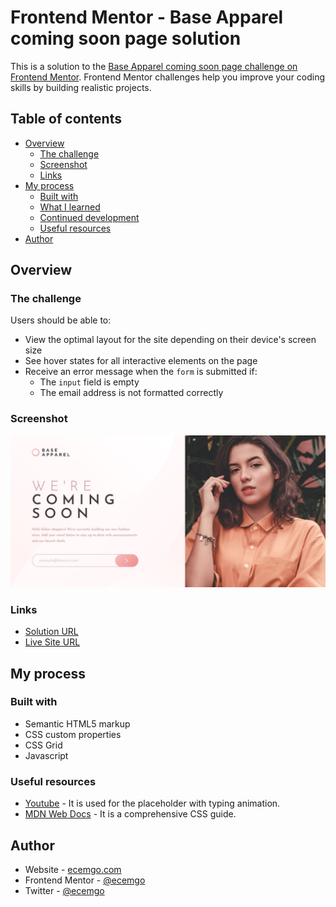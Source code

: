 # Frontend Mentor - Base Apparel coming soon page solution

This is a solution to the [Base Apparel coming soon page challenge on Frontend Mentor](https://www.frontendmentor.io/challenges/base-apparel-coming-soon-page-5d46b47f8db8a7063f9331a0). Frontend Mentor challenges help you improve your coding skills by building realistic projects.

## Table of contents

- [Overview](#overview)
  - [The challenge](#the-challenge)
  - [Screenshot](#screenshot)
  - [Links](#links)
- [My process](#my-process)
  - [Built with](#built-with)
  - [What I learned](#what-i-learned)
  - [Continued development](#continued-development)
  - [Useful resources](#useful-resources)
- [Author](#author)

## Overview

### The challenge

Users should be able to:

- View the optimal layout for the site depending on their device's screen size
- See hover states for all interactive elements on the page
- Receive an error message when the `form` is submitted if:
  - The `input` field is empty
  - The email address is not formatted correctly

### Screenshot

![](./images/screenshot.jpg)

### Links

- [Solution URL](https://github.com/ecemgo/frontend-mentor-challenges/tree/main/base-apparel-coming-soon)
- [Live Site URL](https://ecemgo-base-apparel-coming-soon.netlify.app/)

## My process

### Built with

- Semantic HTML5 markup
- CSS custom properties
- CSS Grid
- Javascript

### Useful resources

- [Youtube](https://www.youtube.com/watch?v=3qOTdDPt1Cc) - It is used for the placeholder with typing animation.
- [MDN Web Docs](https://developer.mozilla.org/en-US/docs/Web/CSS) - It is a comprehensive CSS guide.

## Author

- Website - [ecemgo.com](https://www.ecemgo.com/)
- Frontend Mentor - [@ecemgo](https://www.frontendmentor.io/profile/ecemgo)
- Twitter - [@ecemgo](https://twitter.com/ecemgo)
